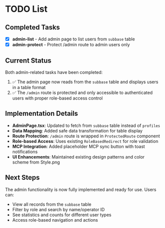 # TODO List

## Completed Tasks

- [x] **admin-list** - Add admin page to list users from `subbase` table
- [x] **admin-protect** - Protect /admin route to admin users only

## Current Status

Both admin-related tasks have been completed:
1. ✅ The admin page now reads from the `subbase` table and displays users in a table format
2. ✅ The `/admin` route is protected and only accessible to authenticated users with proper role-based access control

## Implementation Details

- **AdminPage.tsx**: Updated to fetch from `subbase` table instead of `profiles`
- **Data Mapping**: Added safe data transformation for table display
- **Route Protection**: `/admin` route is wrapped in `ProtectedRoute` component
- **Role-based Access**: Uses existing `RoleBasedRedirect` for role validation
- **MCP Integration**: Added placeholder MCP sync button with toast notifications
- **UI Enhancements**: Maintained existing design patterns and color scheme from Style.png

## Next Steps

The admin functionality is now fully implemented and ready for use. Users can:
- View all records from the `subbase` table
- Filter by role and search by name/operator ID
- See statistics and counts for different user types
- Access role-based navigation and actions






